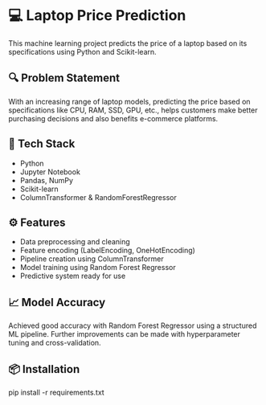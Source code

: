 # 💻 Laptop Price Prediction

This machine learning project predicts the price of a laptop based on its specifications using Python and Scikit-learn.

## 🔍 Problem Statement
With an increasing range of laptop models, predicting the price based on specifications like CPU, RAM, SSD, GPU, etc., helps customers make better purchasing decisions and also benefits e-commerce platforms.

## 🧰 Tech Stack
- Python
- Jupyter Notebook
- Pandas, NumPy
- Scikit-learn
- ColumnTransformer & RandomForestRegressor

## ⚙️ Features
- Data preprocessing and cleaning
- Feature encoding (LabelEncoding, OneHotEncoding)
- Pipeline creation using ColumnTransformer
- Model training using Random Forest Regressor
- Predictive system ready for use

## 📈 Model Accuracy
Achieved good accuracy with Random Forest Regressor using a structured ML pipeline. Further improvements can be made with hyperparameter tuning and cross-validation.

## 📦 Installation
pip install -r requirements.txt
